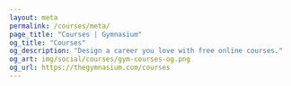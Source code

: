 ```yaml
---
layout: meta
permalink: /courses/meta/
page_title: "Courses | Gymnasium"
og_title: "Courses"
og_description: "Design a career you love with free online courses."
og_art: img/social/courses/gym-courses-og.png
og_url: https://thegymnasium.com/courses
---
```

